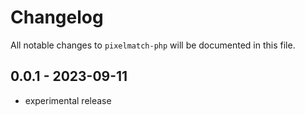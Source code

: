 # Changelog

All notable changes to `pixelmatch-php` will be documented in this file.

## 0.0.1 - 2023-09-11

- experimental release
